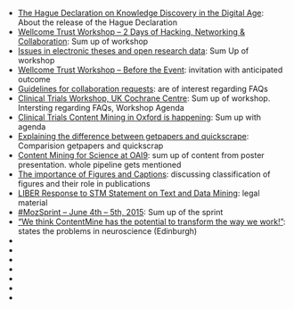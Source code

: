 
- [The Hague Declaration on Knowledge Discovery in the Digital Age](http://contentmine.org/2015/05/the-hague-declaration-on-knowledge-discovery-in-the-digital-age/): About the release of the Hague Declaration
- [Wellcome Trust Workshop – 2 Days of Hacking, Networking & Collaboration](http://contentmine.org/2015/04/wellcome-trust-workshop-after-the-event/): Sum up of workshop
- [Issues in electronic theses and open research data](http://contentmine.org/2015/04/issues-in-electronic-theses-and-open-research-data/): Sum Up of workshop
- [Wellcome Trust Workshop – Before the Event](http://contentmine.org/2015/04/wellcome-trust-workshop-before-the-event/): invitation with anticipated outcome
- [Guidelines for collaboration requests](http://contentmine.org/2015/03/guidelines-for-collaboration-requests/): are of interest regarding FAQs
- [Clinical Trials Workshop, UK Cochrane Centre](http://contentmine.org/2015/03/clinical-trials-workshop-uk-cochrane-centre/): Sum up of workshop. Intersting regarding FAQs, Workshop Agenda
- [Clinical Trials Content Mining in Oxford is happening](http://contentmine.org/2015/03/clinical-trials-content-mining-in-oxford-is-happening/): Sum up with agenda
- [Explaining the difference between getpapers and quickscrape](http://contentmine.org/2015/07/explaining-the-difference-between-getpapers-and-quickscrape/): Comparision getpapers and quickscrap
- [Content Mining for Science at OAI9](http://contentmine.org/2015/06/content-mining-for-science-at-oai9/): sum up of content from poster presentation. whole pipeline gets mentioned
- [The importance of Figures and Captions](http://contentmine.org/2015/06/the-importance-of-figures-and-captions/): discussing classification of figures and their role in publications
- [LIBER Response to STM Statement on Text and Data Mining](http://contentmine.org/2015/06/liber-response-to-stm-statement-on-text-and-data-mining/): legal material
- [#MozSprint – June 4th – 5th, 2015](http://contentmine.org/2015/06/mozsprint-june-4th-5th-2015/): Sum up of the sprint
- [“We think ContentMine has the potential to transform the way we work!”](http://contentmine.org/2015/06/we-think-it-contentmine-has-the-potential-to-transform-the-way-we-work/): states the problems in neuroscience (Edinburgh)
- []()
- []()
- []()
- []()
- []()
- []()
- []()




